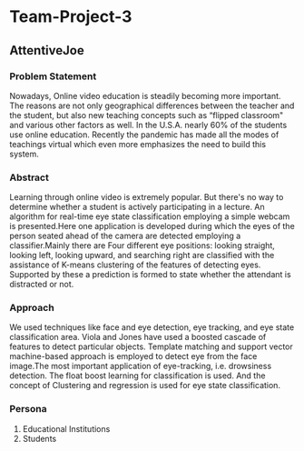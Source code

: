 # Team-Project-3

## AttentiveJoe
### Problem Statement
Nowadays, Online video education is steadily becoming more important. The reasons are not only geographical differences between the teacher and the student, but also new teaching concepts such as “flipped classroom" and various other factors as well. In the U.S.A. nearly 60% of the students use online education. Recently the pandemic has made all the modes of teachings virtual which even more emphasizes the need to build this system.

### Abstract
Learning through online video is extremely popular. But there's no way to determine whether a student is actively participating in a lecture. An algorithm for real-time eye state classification employing a simple webcam is presented.Here one application is developed during which the eyes of the person seated ahead of the camera are detected employing a classifier.Mainly there are Four different eye positions: looking straight, looking left, looking upward, and searching right are classified with the assistance of K-means clustering of the features of detecting eyes. Supported by these a prediction is formed to state whether the attendant is distracted or not.

### Approach
We used techniques like face and eye detection, eye tracking, and eye state classification area. Viola and Jones have used a boosted cascade of features to detect particular objects. Template matching and support vector machine-based approach is employed to detect eye from the face image.The most important application of eye-tracking, i.e. drowsiness detection. The float boost learning for classification is used. And the concept of Clustering and regression is used for eye state classification.

### Persona
1. Educational Institutions
2. Students
